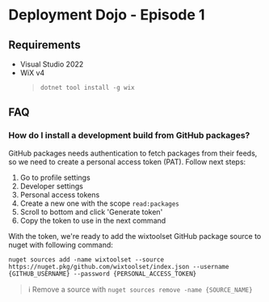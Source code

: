 # Deployment Dojo - Episode 1

## Requirements

* Visual Studio 2022
* WiX v4
    > `dotnet tool install -g wix`

## FAQ

### How do I install a development build from GitHub packages?

GitHub packages needs authentication to fetch packages from their feeds, so we need to create a personal access token (PAT). Follow next steps:

1. Go to profile settings
2. Developer settings
3. Personal access tokens
4. Create a new one with the scope `read:packages`
5. Scroll to bottom and click 'Generate token'
6. Copy the token to use in the next command

With the token, we're ready to add the wixtoolset GitHub package source to nuget with following command:

`nuget sources add -name wixtoolset --source https://nuget.pkg/github.com/wixtoolset/index.json --username {GITHUB_USERNAME} --password {PERSONAL_ACCESS_TOKEN}`

> :information_source: Remove a source with `nuget sources remove -name {SOURCE_NAME}`